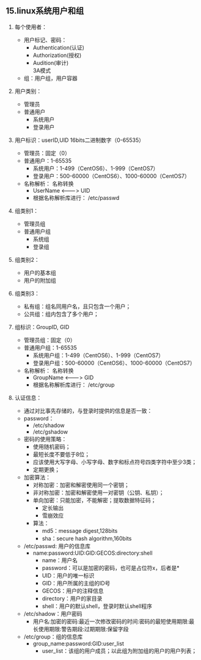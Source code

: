 ## 15.linux系统用户和组

1. 每个使用者：
    + 用户标记、密码：
        + Authentication(认证) 
        + Authorization(授权)
        + Audition(审计)  
        3A模式
    + 组：用户组，用户容器

2. 用户类别：
    + 管理员
    + 普通用户
        + 系统用户
        + 登录用户

3. 用户标识：userID,UID 16bits二进制数字（0-65535）
    + 管理员：固定（0）
    + 普通用户：1-65535
        + 系统用户：1-499（CentOS6）、1-999（CentOS7）
        + 登录用户：500-60000（CentOS6）、1000-60000（CentOS7）
    + 名称解析： 名称转换
        + UserName <---> UID
        + 根据名称解析库进行： /etc/passwd
    
4. 组类别1：
    + 管理员组
    + 普通用户组
        + 系统组
        + 登录组
        
5. 组类别2：
    + 用户的基本组
    + 用户的附加组
    
6. 组类别3：
    + 私有组：组名同用户名，且只包含一个用户；
    + 公共组：组内包含了多个用户；

7. 组标识：GroupID, GID
    + 管理员组：固定（0）
    + 普通用户组：1-65535
        + 系统用户组：1-499（CentOS6）、1-999（CentOS7）
        + 登录用户组：500-60000（CentOS6）、1000-60000（CentOS7）
    + 名称解析： 名称转换
        + GroupName <---> GID
        + 根据名称解析库进行： /etc/group
        
8. 认证信息：
    + 通过对比事先存储的，与登录时提供的信息是否一致：
    + password：
        + /etc/shadow
        + /etc/gshadow
    + 密码的使用策略：
        + 使用随机密码；
        + 最短长度不要低于8位；
        + 应该使用大写字母、小写字母、数字和标点符号四类字符中至少3类；
        + 定期更换；
    + 加密算法：
        + 对称加密：加密和解密使用同一个密钥；
        + 非对称加密：加密和解密使用一对密钥（公钥、私钥）；
        + 单向加密：只能加密，不能解密；提取数据特征码；
            + 定长输出
            + 雪崩效应
        + 算法：
            + md5：message digest,128bits
            + sha：secure hash algorithm,160bits
    + /etc/passwd: 用户的信息库
        + name:password:UID:GID:GECOS:directory:shell
            + name：用户名
            + password：可以是加密的密码，也可是占位符x，后者是*
            + UID：用户的唯一标识
            + GID：用户所属的主组的ID号
            + GECOS：用户的注释信息
            + directory：用户的家目录
            + shell：用户的默认shell，登录时默认shell程序
    + /etc/shadow：用户密码
        + 用户名:加密的密码:最近一次修改密码的时间:密码的最短使用期限:最长使用期限:警告期段:过期期限:保留字段
    + /etc/group：组的信息库
        + group_name:password:GID:user_list
            + user_list：该组的用户成员；以此组为附加组的用户的用户列表；